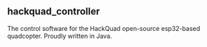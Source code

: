 hackquad_controller
-------------------
The control software for the HackQuad open-source esp32-based quadcopter.
Proudly written in Java.
